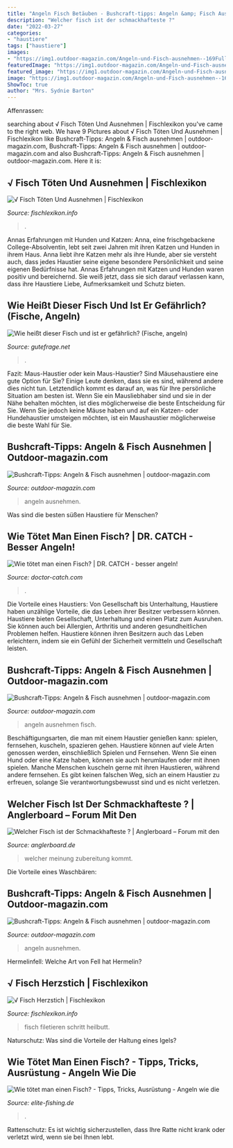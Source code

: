 ```yaml
---
title: "Angeln Fisch Betäuben - Bushcraft-tipps: Angeln &amp; Fisch Ausnehmen"
description: "Welcher fisch ist der schmackhafteste ?"
date: "2022-03-27"
categories:
- "haustiere"
tags: ["haustiere"]
images:
- "https://img1.outdoor-magazin.com/Angeln-und-Fisch-ausnehmen--169FullWidthOdc-710dddcc-1743911.jpg"
featuredImage: "https://img1.outdoor-magazin.com/Angeln-und-Fisch-ausnehmen--169FullWidthOdc-710dddcc-1743911.jpg"
featured_image: "https://img1.outdoor-magazin.com/Angeln-und-Fisch-ausnehmen--169FullWidthOdc-710dddcc-1743911.jpg"
image: "https://img1.outdoor-magazin.com/Angeln-und-Fisch-ausnehmen--169FullWidthOdc-710dddcc-1743911.jpg"
ShowToc: true
author: "Mrs. Sydnie Barton"
---
```



Affenrassen:

	

		
searching about √ Fisch Töten Und Ausnehmen | Fischlexikon you've came to the right web. We have 9 Pictures about √ Fisch Töten Und Ausnehmen | Fischlexikon like Bushcraft-Tipps: Angeln &amp; Fisch ausnehmen | outdoor-magazin.com, Bushcraft-Tipps: Angeln &amp; Fisch ausnehmen | outdoor-magazin.com and also Bushcraft-Tipps: Angeln &amp; Fisch ausnehmen | outdoor-magazin.com. Here it is:
		
    
## √ Fisch Töten Und Ausnehmen | Fischlexikon

<img loading=lazy src="https://i.pinimg.com/originals/d1/bf/7a/d1bf7acf68759faeff4f470aa9c2a12d.jpg" onerror="this.onerror=null;this.src='https://tse4.mm.bing.net/th?id=OIP.M9VF0ayiso28FhPybKSa3gHaEK&amp;pid=15.1';" alt="√ Fisch Töten Und Ausnehmen | Fischlexikon">

_Source: fischlexikon.info_

>. 

	

Annas Erfahrungen mit Hunden und Katzen:
Anna, eine frischgebackene College-Absolventin, lebt seit zwei Jahren mit ihren Katzen und Hunden in ihrem Haus. Anna liebt ihre Katzen mehr als ihre Hunde, aber sie versteht auch, dass jedes Haustier seine eigene besondere Persönlichkeit und seine eigenen Bedürfnisse hat. Annas Erfahrungen mit Katzen und Hunden waren positiv und bereichernd. Sie weiß jetzt, dass sie sich darauf verlassen kann, dass ihre Haustiere Liebe, Aufmerksamkeit und Schutz bieten.

    
## Wie Heißt Dieser Fisch Und Ist Er Gefährlich? (Fische, Angeln)

<img loading=lazy src="https://images.gutefrage.net/media/fragen/bilder/wie-heisst-dieser-fisch-und-ist-er-gefaehrlich/1_full.jpg?v=1466117841000" onerror="this.onerror=null;this.src='https://tse3.mm.bing.net/th?id=OIP.mJY--D-ImHnY9Fior0i2BQHaHZ&amp;pid=15.1';" alt="Wie heißt dieser Fisch und ist er gefährlich? (Fische, angeln)">

_Source: gutefrage.net_

>. 

	

Fazit: Maus-Haustier oder kein Maus-Haustier?
Sind Mäusehaustiere eine gute Option für Sie? Einige Leute denken, dass sie es sind, während andere dies nicht tun. Letztendlich kommt es darauf an, was für Ihre persönliche Situation am besten ist. Wenn Sie ein Mausliebhaber sind und sie in der Nähe behalten möchten, ist dies möglicherweise die beste Entscheidung für Sie. Wenn Sie jedoch keine Mäuse haben und auf ein Katzen- oder Hundehaustier umsteigen möchten, ist ein Maushaustier möglicherweise die beste Wahl für Sie.

    
## Bushcraft-Tipps: Angeln &amp; Fisch Ausnehmen | Outdoor-magazin.com

<img loading=lazy src="https://img1.outdoor-magazin.com/Angeln-und-Fisch-ausnehmen--169FullWidthOdc-baced2f3-1743908.jpg" onerror="this.onerror=null;this.src='https://tse4.mm.bing.net/th?id=OIP.3f-BQl0l8loK62BJRom8VAHaEK&amp;pid=15.1';" alt="Bushcraft-Tipps: Angeln &amp; Fisch ausnehmen | outdoor-magazin.com">

_Source: outdoor-magazin.com_

>angeln ausnehmen. 

	

Was sind die besten süßen Haustiere für Menschen?

    
## Wie Tötet Man Einen Fisch? | DR. CATCH - Besser Angeln!

<img loading=lazy src="https://www.doctor-catch.com/sites/default/files/styles/thumbnail_rect_retina_x2/public/portraitbild_bente_b.jpg?itok=VDfLpWCE" onerror="this.onerror=null;this.src='https://tse2.mm.bing.net/th?id=OIP.mDY5wFsuZwyb9lSH6zZuXAAAAA&amp;pid=15.1';" alt="Wie tötet man einen Fisch? | DR. CATCH - besser angeln!">

_Source: doctor-catch.com_

>. 

	

Die Vorteile eines Haustiers: Von Gesellschaft bis Unterhaltung, Haustiere haben unzählige Vorteile, die das Leben ihrer Besitzer verbessern können.
Haustiere bieten Gesellschaft, Unterhaltung und einen Platz zum Ausruhen. Sie können auch bei Allergien, Arthritis und anderen gesundheitlichen Problemen helfen. Haustiere können ihren Besitzern auch das Leben erleichtern, indem sie ein Gefühl der Sicherheit vermitteln und Gesellschaft leisten.

    
## Bushcraft-Tipps: Angeln &amp; Fisch Ausnehmen | Outdoor-magazin.com

<img loading=lazy src="https://img1.outdoor-magazin.com/Angeln-und-Fisch-ausnehmen--169FullWidthOdc-50dccc57-1743912.jpg" onerror="this.onerror=null;this.src='https://tse3.mm.bing.net/th?id=OIP.JjcQlaejk2nAQQ7Azkp5OgHaEK&amp;pid=15.1';" alt="Bushcraft-Tipps: Angeln &amp; Fisch ausnehmen | outdoor-magazin.com">

_Source: outdoor-magazin.com_

>angeln ausnehmen fisch. 

	

Beschäftigungsarten, die man mit einem Haustier genießen kann: spielen, fernsehen, kuscheln, spazieren gehen.
Haustiere können auf viele Arten genossen werden, einschließlich Spielen und Fernsehen. Wenn Sie einen Hund oder eine Katze haben, können sie auch herumlaufen oder mit ihnen spielen. Manche Menschen kuscheln gerne mit ihren Haustieren, während andere fernsehen. Es gibt keinen falschen Weg, sich an einem Haustier zu erfreuen, solange Sie verantwortungsbewusst sind und es nicht verletzen.

    
## Welcher Fisch Ist Der Schmackhafteste ? | Anglerboard – Forum Mit Den

<img loading=lazy src="http://www.abload.de/img/img_10095evx.jpg" onerror="this.onerror=null;this.src='https://tse2.mm.bing.net/th?id=OIP.7mltfJsS0Lfxl4m92pFYzQHaFj&amp;pid=15.1';" alt="Welcher Fisch ist der Schmackhafteste ? | Anglerboard – Forum mit den">

_Source: anglerboard.de_

>welcher meinung zubereitung kommt. 

	

Die Vorteile eines Waschbären:

    
## Bushcraft-Tipps: Angeln &amp; Fisch Ausnehmen | Outdoor-magazin.com

<img loading=lazy src="https://img1.outdoor-magazin.com/Angeln-und-Fisch-ausnehmen--169FullWidthOdc-710dddcc-1743911.jpg" onerror="this.onerror=null;this.src='https://tse3.mm.bing.net/th?id=OIP.CXaNIAKhKUj5fKB00TSWrAHaEK&amp;pid=15.1';" alt="Bushcraft-Tipps: Angeln &amp; Fisch ausnehmen | outdoor-magazin.com">

_Source: outdoor-magazin.com_

>angeln ausnehmen. 

	

Hermelinfell: Welche Art von Fell hat Hermelin?

    
## √ Fisch Herzstich | Fischlexikon

<img loading=lazy src="https://i.pinimg.com/originals/37/5b/e5/375be56c888a752cd1d1b8fd1a81e172.jpg" onerror="this.onerror=null;this.src='https://tse2.mm.bing.net/th?id=OIP.N1vlbIiKdSzR0bj9GoHhcgHaWB&amp;pid=15.1';" alt="√ Fisch Herzstich | Fischlexikon">

_Source: fischlexikon.info_

>fisch filetieren schritt heilbutt. 

	

Naturschutz: Was sind die Vorteile der Haltung eines Igels?

    
## Wie Tötet Man Einen Fisch? - Tipps, Tricks, Ausrüstung - Angeln Wie Die

<img loading=lazy src="https://elite-fishing.de/wp-content/uploads/2016/02/fischtöter-300x243.jpg" onerror="this.onerror=null;this.src='https://tse4.mm.bing.net/th?id=OIP.x46Q_s2fxgoJbA7aGzGBxAAAAA&amp;pid=15.1';" alt="Wie tötet man einen Fisch? - Tipps, Tricks, Ausrüstung - Angeln wie die">

_Source: elite-fishing.de_

>. 

	

Rattenschutz: Es ist wichtig sicherzustellen, dass Ihre Ratte nicht krank oder verletzt wird, wenn sie bei Ihnen lebt.

